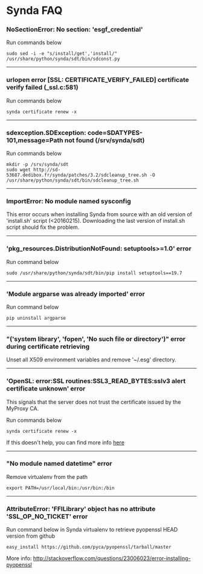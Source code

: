 # Synda FAQ

### NoSectionError: No section: 'esgf_credential'

Run commands below

    sudo sed -i -e "s/install/get','install/" /usr/share/python/synda/sdt/bin/sdconst.py 

--------------------------------------------------------

### urlopen error [SSL: CERTIFICATE_VERIFY_FAILED] certificate verify failed (_ssl.c:581)

Run commands below

    synda certificate renew -x

--------------------------------------------------------

### sdexception.SDException: code=SDATYPES-101,message=Path not found (/srv/synda/sdt)

Run commands below

    mkdir -p /srv/synda/sdt
    sudo wget http://sd-53687.dedibox.fr/synda/patches/3.2/sdcleanup_tree.sh -O /usr/share/python/synda/sdt/bin/sdcleanup_tree.sh

--------------------------------------------------------

### ImportError: No module named sysconfig

This error occurs when installing Synda from source with an old version of
'install.sh' script (<20160215). Downloading the last version of install.sh
script should fix the problem.

--------------------------------------------------------

### 'pkg_resources.DistributionNotFound: setuptools>=1.0' error

Run command below

    sudo /usr/share/python/synda/sdt/bin/pip install setuptools==19.7

--------------------------------------------------------

### 'Module argparse was already imported' error

Run command below

    pip uninstall argparse

--------------------------------------------------------

### "('system library', 'fopen', 'No such file or directory')" error during certificate retrieving

Unset all X509 environment variables and remove '~/.esg' directory.

--------------------------------------------------------

### 'OpenSL: error:SSL routines:SSL3_READ_BYTES:sslv3 alert certificate unknown' error

This signals that the server does not trust the certificate issued by the
MyProxy CA.

Run commands below

    synda certificate renew -x

If this doesn't help, you can find more info
[here](https://github.com/ESGF/esgf.github.io/wiki/CMIP5_FAQs)

--------------------------------------------------------

### "No module named datetime" error

Remove virtualenv from the path

    export PATH=/usr/local/bin:/usr/bin:/bin

--------------------------------------------------------

### AttributeError: 'FFILibrary' object has no attribute 'SSL_OP_NO_TICKET' error

Run command below in Synda virtualenv to retrieve pyopenssl HEAD version from github

    easy_install https://github.com/pyca/pyopenssl/tarball/master

More info: http://stackoverflow.com/questions/23006023/error-installing-pyopenssl
